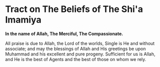 Tract on The Beliefs of The Shi'a Imamiya
=========================================

**In the name of Allah, The Merciful, The Compassionate.**

All praise is due to Allah, the Lord of the worlds, Single is He and
without associate; and may the blessings of Allah and His greetings be
upon Muhammad and his excellent and pure progeny. Sufficient for us is
Allah, and He is the best of Agents and the best of those on whom we
rely.


